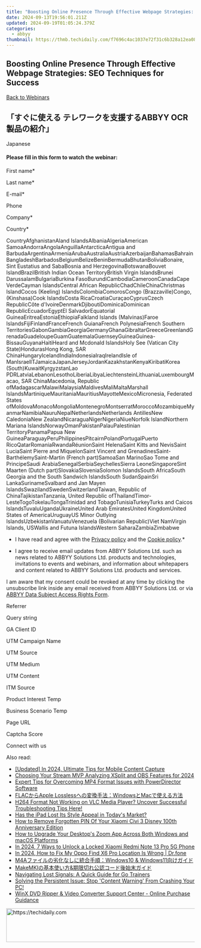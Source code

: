 ```yaml
---
title: "Boosting Online Presence Through Effective Webpage Strategies: SEO Techniques for Success"
date: 2024-09-13T19:56:01.211Z
updated: 2024-09-19T01:05:24.379Z
categories:
  - abbyy
thumbnail: https://thmb.techidaily.com/f7696c4ac1037e72f31c6b328a12ea085bd4635182093dadda40d9b14071da58.jpg
---
```


## Boosting Online Presence Through Effective Webpage Strategies: SEO Techniques for Success

[Back to Webinars](https://tools.techidaily.com/abbyy/products/)

## 「すぐに使える テレワークを支援するABBYY OCR製品の紹介」

Japanese

#### Please fill in this form to watch the webinar:

First name\*

Last name\*

E-mail\*

Phone

Company\*

Сountry\*

СountryAfghanistanAland IslandsAlbaniaAlgeriaAmerican SamoaAndorraAngolaAnguillaAntarcticaAntigua and BarbudaArgentinaArmeniaArubaAustraliaAustriaAzerbaijanBahamasBahrainBangladeshBarbadosBelgiumBelizeBeninBermudaBhutanBoliviaBonaire, Sint Eustatius and SabaBosnia and HerzegovinaBotswanaBouvet IslandBrazilBritish Indian Ocean TerritoryBritish Virgin IslandsBrunei DarussalamBulgariaBurkina FasoBurundiCambodiaCameroonCanadaCape VerdeCayman IslandsCentral African RepublicChadChileChinaChristmas IslandCocos (Keeling) IslandsColombiaComorosCongo (Brazzaville)Congo, (Kinshasa)Cook IslandsCosta RicaCroatiaCuraçaoCyprusCzech RepublicCôte d'IvoireDenmarkDjiboutiDominicaDominican RepublicEcuadorEgyptEl SalvadorEquatorial GuineaEritreaEstoniaEthiopiaFalkland Islands (Malvinas)Faroe IslandsFijiFinlandFranceFrench GuianaFrench PolynesiaFrench Southern TerritoriesGabonGambiaGeorgiaGermanyGhanaGibraltarGreeceGreenlandGrenadaGuadeloupeGuamGuatemalaGuernseyGuineaGuinea-BissauGuyanaHaitiHeard and Mcdonald IslandsHoly See (Vatican City State)HondurasHong Kong, SAR ChinaHungaryIcelandIndiaIndonesiaIraqIrelandIsle of ManIsraelITJamaicaJapanJerseyJordanKazakhstanKenyaKiribatiKorea (South)KuwaitKyrgyzstanLao PDRLatviaLebanonLesothoLiberiaLibyaLiechtensteinLithuaniaLuxembourgMacao, SAR ChinaMacedonia, Republic ofMadagascarMalawiMalaysiaMaldivesMaliMaltaMarshall IslandsMartiniqueMauritaniaMauritiusMayotteMexicoMicronesia, Federated States ofMoldovaMonacoMongoliaMontenegroMontserratMoroccoMozambiqueMyanmarNamibiaNauruNepalNetherlandsNetherlands AntillesNew CaledoniaNew ZealandNicaraguaNigerNigeriaNiueNorfolk IslandNorthern Mariana IslandsNorwayOmanPakistanPalauPalestinian TerritoryPanamaPapua New GuineaParaguayPeruPhilippinesPitcairnPolandPortugalPuerto RicoQatarRomaniaRwandaRéunionSaint HelenaSaint Kitts and NevisSaint LuciaSaint Pierre and MiquelonSaint Vincent and GrenadinesSaint-BarthélemySaint-Martin (French part)SamoaSan MarinoSao Tome and PrincipeSaudi ArabiaSenegalSerbiaSeychellesSierra LeoneSingaporeSint Maarten (Dutch part)SlovakiaSloveniaSolomon IslandsSouth AfricaSouth Georgia and the South Sandwich IslandsSouth SudanSpainSri LankaSurinameSvalbard and Jan Mayen IslandsSwazilandSwedenSwitzerlandTaiwan, Republic of ChinaTajikistanTanzania, United Republic ofThailandTimor-LesteTogoTokelauTongaTrinidad and TobagoTunisiaTurkeyTurks and Caicos IslandsTuvaluUgandaUkraineUnited Arab EmiratesUnited KingdomUnited States of AmericaUruguayUS Minor Outlying IslandsUzbekistanVanuatuVenezuela (Bolivarian Republic)Viet NamVirgin Islands, USWallis and Futuna IslandsWestern SaharaZambiaZimbabwe

* I have read and agree with the [Privacy policy](https://tools.techidaily.com/abbyy/products/) and the [Cookie policy](https://tools.techidaily.com/abbyy/products/).\*

* I agree to receive email updates from ABBYY Solutions Ltd. such as news related to ABBYY Solutions Ltd. products and technologies, invitations to events and webinars, and information about whitepapers and content related to ABBYY Solutions Ltd. products and services.  
    
I am aware that my consent could be revoked at any time by clicking the unsubscribe link inside any email received from ABBYY Solutions Ltd. or via [ABBYY Data Subject Access Rights Form](https://tools.techidaily.com/abbyy/products/).

Referrer

Query string

GA Client ID

UTM Campaign Name

UTM Source

UTM Medium

UTM Content

ITM Source

Product Interest Temp

Business Scenario Temp

Page URL

Captcha Score

Connect with us

<ins class="adsbygoogle"
     style="display:block"
     data-ad-format="autorelaxed"
     data-ad-client="ca-pub-7571918770474297"
     data-ad-slot="1223367746"></ins>

<ins class="adsbygoogle"
     style="display:block"
     data-ad-client="ca-pub-7571918770474297"
     data-ad-slot="8358498916"
     data-ad-format="auto"
     data-full-width-responsive="true"></ins>

<span class="atpl-alsoreadstyle">Also read:</span>
<div><ul>
<li><a href="https://video-screen-grab.techidaily.com/updated-in-2024-ultimate-tips-for-mobile-content-capture/"><u>[Updated] In 2024, Ultimate Tips for Mobile Content Capture</u></a></li>
<li><a href="https://extra-hints.techidaily.com/choosing-your-stream-mvp-analyzing-xsplit-and-obs-features-for-2024/"><u>Choosing Your Stream MVP Analyzing XSplit and OBS Features for 2024</u></a></li>
<li><a href="https://discover-advanced.techidaily.com/expert-tips-for-overcoming-mp4-format-issues-with-powerdirector-software/"><u>Expert Tips for Overcoming MP4 Format Issues with PowerDirector Software</u></a></li>
<li><a href="https://discover-advanced.techidaily.com/flacapple-losslesswindowsmac/"><u>FLACからApple Losslessへの変換手法：WindowsとMacで使える方法</u></a></li>
<li><a href="https://discover-advanced.techidaily.com/h264-format-not-working-on-vlc-media-player-uncover-successful-troubleshooting-tips-here/"><u>H264 Format Not Working on VLC Media Player? Uncover Successful Troubleshooting Tips Here!</u></a></li>
<li><a href="https://discover-advanced.techidaily.com/has-the-ipad-lost-its-style-appeal-in-todays-market/"><u>Has the iPad Lost Its Style Appeal in Today's Market?</u></a></li>
<li><a href="https://unlock-android.techidaily.com/how-to-remove-forgotten-pin-of-your-xiaomi-civi-3-disney-100th-anniversary-edition-by-drfone-android/"><u>How to Remove Forgotten PIN Of Your Xiaomi Civi 3 Disney 100th Anniversary Edition</u></a></li>
<li><a href="https://techno-recovery.techidaily.com/how-to-upgrade-your-desktops-zoom-app-across-both-windows-and-macos-platforms/"><u>How to Upgrade Your Desktop's Zoom App Across Both Windows and macOS Platforms</u></a></li>
<li><a href="https://unlock-android.techidaily.com/in-2024-7-ways-to-unlock-a-locked-xiaomi-redmi-note-13-pro-5g-phone-by-drfone-android/"><u>In 2024, 7 Ways to Unlock a Locked Xiaomi Redmi Note 13 Pro 5G Phone</u></a></li>
<li><a href="https://review-topics.techidaily.com/in-2024-how-to-fix-my-oppo-find-x6-pro-location-is-wrong-drfone-by-drfone-virtual-android/"><u>In 2024, How to Fix My Oppo Find X6 Pro Location Is Wrong | Dr.fone</u></a></li>
<li><a href="https://discover-advanced.techidaily.com/m4awindows10-and-windows11/"><u>M4Aファイルの劣化なしに統合手順：Windows10 & Windows11向けガイド</u></a></li>
<li><a href="https://discover-advanced.techidaily.com/makemkiand/"><u>MakeMKIの基本使い方&期限切れ公認コード後始末ガイド</u></a></li>
<li><a href="https://games-able.techidaily.com/navigating-lost-signals-a-quick-guide-for-go-trainers/"><u>Navigating Lost Signals: A Quick Guide for Go Trainers</u></a></li>
<li><a href="https://win-able.techidaily.com/solving-the-persistent-issue-stop-content-warning-from-crashing-your-pc/"><u>Solving the Persistent Issue: Stop 'Content Warning' From Crashing Your PC!</u></a></li>
<li><a href="https://some-knowledge.techidaily.com/winx-dvd-ripper-and-video-converter-support-center-online-purchase-guidance/"><u>WinX DVD Ripper & Video Converter Support Center - Online Purchase Guidance</u></a></li>
</ul></div>

<!-- affiliate ads begin -->
<a href="https://appsumo.8odi.net/c/5597632/2123737/7443" target="_top" id="2123737">
  <img src="//a.impactradius-go.com/display-ad/7443-2123737" border="0" alt="https://techidaily.com" width="728" height="90"/>
</a>
<img height="0" width="0" src="https://appsumo.8odi.net/i/5597632/2123737/7443" style="position:absolute;visibility:hidden;" border="0" />
<!-- affiliate ads end -->

